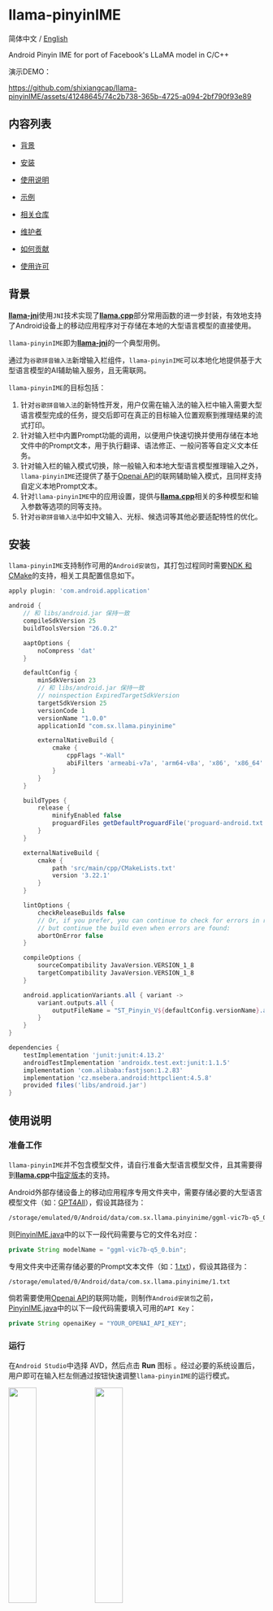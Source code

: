 # llama-pinyinIME

简体中文 / [English](./README.md)

Android Pinyin IME for port of Facebook's LLaMA model in C/C++

演示DEMO：

https://github.com/shixiangcap/llama-pinyinIME/assets/41248645/74c2b738-365b-4725-a094-2bf790f93e89

## 内容列表

- [背景](#背景)

- [安装](#安装)

- [使用说明](#使用说明)

- [示例](#示例)

- [相关仓库](#相关仓库)

- [维护者](#维护者)

- [如何贡献](#如何贡献)

- [使用许可](#使用许可)

## 背景

[**llama-jni**](https://github.com/shixiangcap/llama-jni)使用`JNI`技术实现了[**llama.cpp**](https://github.com/ggerganov/llama.cpp)部分常用函数的进一步封装，有效地支持了Android设备上的移动应用程序对于存储在本地的大型语言模型的直接使用。

`llama-pinyinIME`即为[**llama-jni**](https://github.com/shixiangcap/llama-jni)的一个典型用例。

通过为`谷歌拼音输入法`新增输入栏组件，`llama-pinyinIME`可以本地化地提供基于大型语言模型的AI辅助输入服务，且无需联网。

`llama-pinyinIME`的目标包括：

1. 针对`谷歌拼音输入法`的新特性开发，用户仅需在输入法的输入栏中输入需要大型语言模型完成的任务，提交后即可在真正的目标输入位置观察到推理结果的流式打印。
2. 针对输入栏中内置Prompt功能的调用，以便用户快速切换并使用存储在本地文件中的Prompt文本，用于执行翻译、语法修正、一般问答等自定义文本任务。
3. 针对输入栏的输入模式切换，除一般输入和本地大型语言模型推理输入之外，`llama-pinyinIME`还提供了基于[Openai API](https://platform.openai.com/docs/api-reference/chat)的联网辅助输入模式，且同样支持自定义本地Prompt文本。
4. 针对`llama-pinyinIME`中的应用设置，提供与[**llama.cpp**](https://github.com/ggerganov/llama.cpp)相关的多种模型和输入参数等选项的同等支持。
5. 针对`谷歌拼音输入法`中如中文输入、光标、候选词等其他必要适配特性的优化。

## 安装

`llama-pinyinIME`支持制作可用的`Android安装包`，其打包过程同时需要[NDK 和 CMake](https://developer.android.google.cn/studio/projects/install-ndk?hl=zh-cn#default-version)的支持，相关工具配置信息如下。

```gradle
apply plugin: 'com.android.application'

android {
    // 和 libs/android.jar 保持一致
    compileSdkVersion 25
    buildToolsVersion "26.0.2"

    aaptOptions {
        noCompress 'dat'
    }

    defaultConfig {
        minSdkVersion 23
        // 和 libs/android.jar 保持一致
        // noinspection ExpiredTargetSdkVersion
        targetSdkVersion 25
        versionCode 1
        versionName "1.0.0"
        applicationId "com.sx.llama.pinyinime"

        externalNativeBuild {
            cmake {
                cppFlags "-Wall"
                abiFilters 'armeabi-v7a', 'arm64-v8a', 'x86', 'x86_64'
            }
        }
    }

    buildTypes {
        release {
            minifyEnabled false
            proguardFiles getDefaultProguardFile('proguard-android.txt'), 'proguard-rules.txt'
        }
    }

    externalNativeBuild {
        cmake {
            path 'src/main/cpp/CMakeLists.txt'
            version '3.22.1'
        }
    }

    lintOptions {
        checkReleaseBuilds false
        // Or, if you prefer, you can continue to check for errors in release builds,
        // but continue the build even when errors are found:
        abortOnError false
    }

    compileOptions {
        sourceCompatibility JavaVersion.VERSION_1_8
        targetCompatibility JavaVersion.VERSION_1_8
    }

    android.applicationVariants.all { variant ->
        variant.outputs.all {
            outputFileName = "ST_Pinyin_V${defaultConfig.versionName}.apk"
        }
    }
}

dependencies {
    testImplementation 'junit:junit:4.13.2'
    androidTestImplementation 'androidx.test.ext:junit:1.1.5'
    implementation 'com.alibaba:fastjson:1.2.83'
    implementation 'cz.msebera.android:httpclient:4.5.8'
    provided files('libs/android.jar')
}
```

## 使用说明

### 准备工作

`llama-pinyinIME`并不包含模型文件，请自行准备大型语言模型文件，且其需要得到[**llama.cpp**](https://github.com/ggerganov/llama.cpp)中[指定版本](https://github.com/ggerganov/llama.cpp/releases/tag/master-7e4ea5b)的支持。

Android外部存储设备上的移动应用程序专用文件夹中，需要存储必要的大型语言模型文件（如：[GPT4All](https://github.com/shixiangcap/llama-pinyinIME/tree/main/app/src/main/cpp/llama#using-gpt4all)），假设其路径为：

```sh
/storage/emulated/0/Android/data/com.sx.llama.pinyinime/ggml-vic7b-q5_0.bin
```

则[PinyinIME.java](https://github.com/shixiangcap/llama-pinyinIME/blob/main/app/src/main/java/com/sx/llama/pinyinime/PinyinIME.java)中的以下一段代码需要与它的文件名对应：

```java
private String modelName = "ggml-vic7b-q5_0.bin";
```

专用文件夹中还需存储必要的Prompt文本文件（如：[1.txt](https://github.com/shixiangcap/llama-pinyinIME/blob/main/app/src/main/cpp/llama/prompts/1.txt)），假设其路径为：

```sh
/storage/emulated/0/Android/data/com.sx.llama.pinyinime/1.txt
```

倘若需要使用[Openai API](https://platform.openai.com/docs/api-reference/chat)的联网功能，则制作`Android安装包`之前，[PinyinIME.java](https://github.com/shixiangcap/llama-pinyinIME/blob/main/app/src/main/java/com/sx/llama/pinyinime/PinyinIME.java)中的以下一段代码需要填入可用的`API Key`：

```java
private String openaiKey = "YOUR_OPENAI_API_KEY";
```

### 运行

在`Android Studio`中选择 AVD，然后点击 **Run** 图标 <img src="https://developer.android.google.cn/static/studio/images/buttons/toolbar-run.png?hl=zh-cn" class="inline-icon" alt="">。经过必要的系统设置后，用户即可在输入栏左侧通过按钮快速调整`llama-pinyinIME`的运行模式。

<img src="https://github.com/shixiangcap/llama-pinyinIME/assets/41248645/b9f3f0c1-e265-4123-9b2a-59b2bd5d49e4" width="33%"/> <img src="https://github.com/shixiangcap/llama-pinyinIME/assets/41248645/ee876d87-f62c-4944-b9af-19b2fa4d5e43" width="33%"/> <img src="https://github.com/shixiangcap/llama-pinyinIME/assets/41248645/86abe544-a30e-44ed-869d-01feb26b8eaa" width="33%"/>

- **注意**：后续演示基于内存为**12GB**的虚拟模拟器完成，而基于真实物理设备的测试结果表明，现有硬件的推理速度远未达到应用标准，`llama-pinyinIME`只能作为有关技术路线的验证原型，完成水平仅供参考。

## 示例

### 一般输入模式

`llama-pinyinIME`的一般使用方法和的Android设备上的其他输入法大体相当，同样支持中文、英文和标点符号输入，且在此基础上构建出移动应用程序同样可以支持真实物理设备上的安装与使用。

https://github.com/shixiangcap/llama-pinyinIME/assets/41248645/3456e18e-51c3-435c-b772-0c4fb0594056

### 基于本地大型语言模型推理的输入模式

基于Android外部存储设备上的移动应用程序专用文件夹中存储的Prompt文本文件，用户仅需在`llama-pinyinIME`输入栏输入文本内容前加上其`文件名+空格`（不加任何内容则默认[1.txt](https://github.com/shixiangcap/llama-pinyinIME/blob/main/app/src/main/cpp/llama/prompts/1.txt)），点击最左侧提交图标后即可直接使用。

事实上，用户可以自定义任意多的Prompt文本文件以应对多种输入推理任务与场景，调用相应文件名后等价的[**llama.cpp**](https://github.com/ggerganov/llama.cpp)命令为：

```sh
./main -m "/storage/emulated/0/Android/data/com.sx.llama.pinyinime/ggml-vic7b-q5_0.bin" -n 256 --repeat_penalty 1.0 --color -i -r "User:" -f "/storage/emulated/0/Android/data/com.sx.llama.pinyinime/1.txt"
./main -m "/storage/emulated/0/Android/data/com.sx.llama.pinyinime/ggml-vic7b-q5_0.bin" -n 256 --repeat_penalty 1.0 --color -i -r "User:" -f "/storage/emulated/0/Android/data/com.sx.llama.pinyinime/2.txt"
```

以[1.txt](https://github.com/shixiangcap/llama-pinyinIME/blob/main/app/src/main/cpp/llama/prompts/1.txt)的语法修正任务和[2.txt](https://github.com/shixiangcap/llama-pinyinIME/blob/main/app/src/main/cpp/llama/prompts/2.txt)的翻译任务和为例，`llama-pinyinIME`的实际打印效果如下：

https://github.com/shixiangcap/llama-pinyinIME/assets/41248645/a6c979ed-ada6-4257-af50-67faf0eb488c

https://github.com/shixiangcap/llama-pinyinIME/assets/41248645/759f9507-3364-4ad9-a03b-2feef28c9bf7

### 基于Openai API的联网辅助输入模式

该模式由于将文本推理交由[Openai API](https://platform.openai.com/docs/api-reference/chat)完成，响应效果已经达到了可用水平，且同样支持对于本地Prompt文本文件的直接调用。

https://github.com/shixiangcap/llama-pinyinIME/assets/41248645/d52e132e-4712-49ed-a26f-b5d55ed9d12e

https://github.com/shixiangcap/llama-pinyinIME/assets/41248645/d68ee539-55f9-4183-9f2a-dfe9393273cb

## 相关仓库

- [LLaMA](https://github.com/facebookresearch/llama) — LLaMA模型的推理代码。
- [llama.cpp](https://github.com/ggerganov/llama.cpp) — 基于C/C++的Facebook LLaMA模型接口。
- [llama-jni](https://github.com/shixiangcap/llama-jni) — 针对基于C/C++的Facebook LLaMA模型接口实现的Android JNI。

## 维护者

[@shixiangcap](https://github.com/shixiangcap)

## 如何贡献

非常欢迎你的加入！[提一个Issue](https://github.com/shixiangcap/llama-pinyinIME/issues)或者提交一个Pull Request。

### 贡献者

感谢以下参与项目的人：
<a href="https://github.com/orgs/shixiangcap/people"><img src="https://avatars.githubusercontent.com/u/134358037" height=20rem/></a>

## 使用许可

[MIT](LICENSE) © shixiangcap

